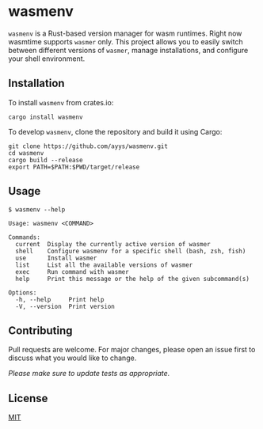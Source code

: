 # wasmenv

`wasmenv` is a Rust-based version manager for wasm runtimes.  Right now wasmtime supports `wasmer` only.
This project allows you to easily switch between different versions of `wasmer`, manage installations, and configure your shell environment.

## Installation

To install `wasmenv` from crates.io:
```shell
cargo install wasmenv
```

To develop `wasmenv`, clone the repository and build it using Cargo:
```shell
git clone https://github.com/ayys/wasmenv.git
cd wasmenv
cargo build --release
export PATH=$PATH:$PWD/target/release
```

## Usage

```shell
$ wasmenv --help

Usage: wasmenv <COMMAND>

Commands:
  current  Display the currently active version of wasmer
  shell    Configure wasmenv for a specific shell (bash, zsh, fish)
  use      Install wasmer
  list     List all the available versions of wasmer
  exec     Run command with wasmer
  help     Print this message or the help of the given subcommand(s)

Options:
  -h, --help     Print help
  -V, --version  Print version
```

## Contributing
Pull requests are welcome. For major changes, please open an issue first to discuss what you would like to change.

_Please make sure to update tests as appropriate._


## License

[MIT](https://choosealicense.com/licenses/mit/)
